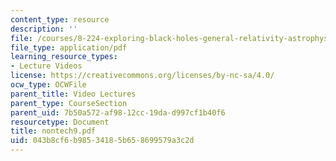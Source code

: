 ```yaml
---
content_type: resource
description: ''
file: /courses/8-224-exploring-black-holes-general-relativity-astrophysics-spring-2003/043b8cf6b98534185b658699579a3c2d_nontech9.pdf
file_type: application/pdf
learning_resource_types:
- Lecture Videos
license: https://creativecommons.org/licenses/by-nc-sa/4.0/
ocw_type: OCWFile
parent_title: Video Lectures
parent_type: CourseSection
parent_uid: 7b50a572-af98-12cc-19da-d997cf1b40f6
resourcetype: Document
title: nontech9.pdf
uid: 043b8cf6-b985-3418-5b65-8699579a3c2d
---
```

